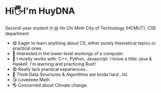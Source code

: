 # Hi🖐️I'm HuyDNA 
Second-year student 🤓 @ Ho Chi Minh City of Technology (HCMUT), CSE department

* 😄 Eager to learn anything about CS, either purely theoretical topics or practical ones.
* 🤩 Interested in the lower-level workings of a computer.
* 🐤 I mostly works with: C++, Python, Javascript. I know a little Java & Haskell. I'm learning and practicing Rust!
* 😨 Really lack practical experiences...
* 🥲 Think Data Structures & Algorithms are kinda hard...lol.
* 😘 Loveeeee Math.
* 🌎 Concerned about Climate change.
